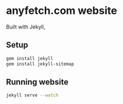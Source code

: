 # anyfetch.com website

Built with Jekyll,

## Setup
```sh
gem install jekyll
gem install jekyll-sitemap
```

## Running website
```sh
jekyll serve --watch
```

